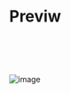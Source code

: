 # Previw
<br></br>
<br></br>
![image](https://user-images.githubusercontent.com/98183554/155005440-b801bf39-de0e-41c9-bac8-064873c1dde6.png)
